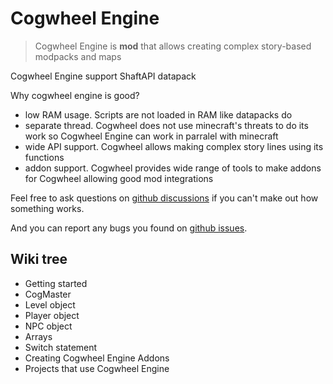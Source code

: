 # Cogwheel Engine

> Cogwheel Engine is **mod** that allows creating complex story-based modpacks and maps

Cogwheel Engine <a onclick="$story.to('/wiki/wiki.html?p=wiki/projects/shaft/awesome')">support</a> ShaftAPI datapack

Why cogwheel engine is good?
- low RAM usage. Scripts are not loaded in RAM like datapacks do
- separate thread. Cogwheel does not use minecraft's threats to do its work so Cogwheel Engine can work in parralel with minecraft
- wide API support. Cogwheel allows making complex story lines using its functions
- addon support. Cogwheel provides wide range of tools to make addons for Cogwheel allowing good mod integrations

Feel free to ask questions on [github discussions](https://github.com/orgs/StoryAnvil/discussions/categories/general) if you can't make out how something works.

And you can report any bugs you found on [github issues](https://github.com/StoryAnvil/ResourcesAndIssues/issues/new?template=CogwheelEngine.yaml).

## Wiki tree

- <a onclick="$story.to('/wiki/wiki.html?p=wiki/projects/cogwheel/start')">Getting started</a>
- <a onclick="$story.to('/wiki/wiki.html?p=wiki/projects/cogwheel/cogmaster')">CogMaster</a>
- <a onclick="$story.to('/wiki/wiki.html?p=wiki/projects/cogwheel/level')">Level object</a>
- <a onclick="$story.to('/wiki/wiki.html?p=wiki/projects/cogwheel/player')">Player object</a>
- <a onclick="$story.to('/wiki/wiki.html?p=wiki/projects/cogwheel/npc')">NPC object</a>
- <a onclick="$story.to('/wiki/wiki.html?p=wiki/projects/cogwheel/array')">Arrays</a>
- <a onclick="$story.to('/wiki/wiki.html?p=wiki/projects/cogwheel/switch')">Switch statement</a>
- <a onclick="$story.to('/wiki/wiki.html?p=wiki/projects/cogwheel/addons/start')">Creating Cogwheel Engine Addons</a>
- <a onclick="$story.to('/wiki/dev.html?p=wiki/projects/cogwheel/awesome')">Projects that use Cogwheel Engine</a>
